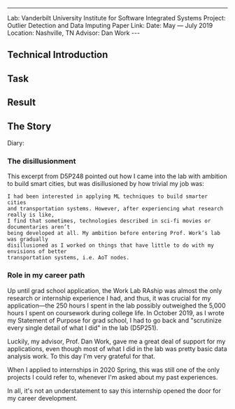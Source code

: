 ---
Lab: Vanderbilt University Institute for Software Integrated Systems
Project: Outlier Detection and Data Imputing
Paper Link: 
Date: May — July 2019
Location: Nashville, TN
Advisor: Dan Work
\---

## Technical Introduction



## Task



## Result



## The Story

Diary: 

### The disillusionment

This excerpt from D5P248 pointed out how I came into the lab with
ambition to build smart cities, but was disillusioned by how trivial my job was:
```
I had been interested in applying ML techniques to build smarter cities 
and transportation systems. However, after experiencing what research really is like, 
I find that sometimes, technologies described in sci-fi movies or documentaries aren’t 
being developed at all. My ambition before entering Prof. Work’s lab was gradually 
disillusioned as I worked on things that have little to do with my envisions of better 
transportation systems, i.e. AoT nodes.
```

### Role in my career path

Up until grad school application, the Work Lab RAship was almost the only
research or internship experience I had, and thus, it was crucial
for my application—the 250 hours I spent in the lab possibly
outweighed the 5,000 hours I spent on coursework during college life. 
In October 2019, as I wrote my Statement of Purpose for grad school,
I had to go back and "scrutinize every single detail of what I did" 
in the lab (D5P251).

Luckily, my advisor, Prof. Dan Work, gave me a great deal of support for
my applications, even though most of what I did in the lab was pretty basic 
data analysis work. To this day I'm very grateful for that.

When I applied to internships in 2020 Spring, this was still one of 
the only projects I could refer to, whenever I'm asked about my past experiences.

In all, it's not an understatement to say this internship opened the door 
for my career development.


